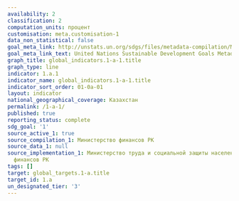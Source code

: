 ```yaml
---
availability: 2
classification: 2
computation_units: процент
customisation: meta.customisation-1
data_non_statistical: false
goal_meta_link: http://unstats.un.org/sdgs/files/metadata-compilation/Metadata-Goal-1.pdf
goal_meta_link_text: United Nations Sustainable Development Goals Metadata (pdf 894kB)
graph_title: global_indicators.1-a-1.title
graph_type: line
indicator: 1.a.1
indicator_name: global_indicators.1-a-1.title
indicator_sort_order: 01-0a-01
layout: indicator
national_geographical_coverage: Казахстан
permalink: /1-a-1/
published: true
reporting_status: complete
sdg_goal: '1'
source_active_1: true
source_compilation_1: Министерство финансов РК
source_data_1: null
source_implementation_1: Министерство труда и социальной защиты населения РК, Министерство
  финансов РК
tags: []
target: global_targets.1-a.title
target_id: 1.a
un_designated_tier: '3'
---
```


